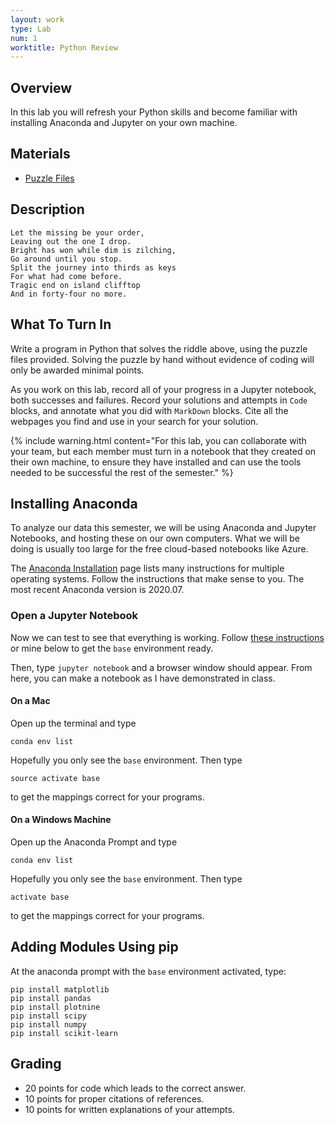 ```yaml
---
layout: work
type: Lab
num: 1
worktitle: Python Review
---
```


## Overview

In this lab you will refresh your Python skills and become familiar
with installing Anaconda and Jupyter on your own machine.

## Materials

* [Puzzle Files](../assets/data/puzzle.zip)

## Description

    Let the missing be your order,
    Leaving out the one I drop.
    Bright has won while dim is zilching,
    Go around until you stop.
    Split the journey into thirds as keys
    For what had come before.
    Tragic end on island clifftop
    And in forty-four no more.

## What To Turn In

Write a program in Python that solves the riddle above, using the puzzle files provided.
Solving the puzzle by hand without evidence of coding will only be awarded minimal points.

As you work on this lab, record all of your progress in a Jupyter notebook, both
successes and failures. Record your solutions and
attempts in `Code` blocks, and annotate what you did with `MarkDown` blocks.
Cite all the webpages you find and use in your search for your solution.

{% include warning.html content="For this lab, you can collaborate with your team, but each member must turn in a
notebook that they created on their own machine, to ensure they have
installed and can use the tools needed to be successful the rest of the semester." %}

## Installing Anaconda

To analyze our data this semester, we will be using Anaconda and
Jupyter Notebooks, and hosting these on our own computers. What we will be
doing is usually too large for the free cloud-based notebooks like
Azure.

The [Anaconda Installation](https://docs.anaconda.com/anaconda/install/)
page lists many instructions for multiple operating systems. Follow the
instructions that make sense to you.
The most recent Anaconda version is 2020.07.

### Open a Jupyter Notebook

Now we can test to see that everything is working. Follow
[these instructions](https://docs.anaconda.com/anaconda/install/verify-install/)
or mine below to get the `base` environment ready.

Then, type `jupyter notebook` and a browser window should appear.
From here, you can make a notebook as I have demonstrated in class.

#### On a Mac

Open up the terminal and type

    conda env list

Hopefully you only see the `base` environment. Then type

    source activate base

to get the mappings correct for your programs.

#### On a Windows Machine

Open up the Anaconda Prompt and type

    conda env list

Hopefully you only see the `base` environment. Then type

    activate base

to get the mappings correct for your programs.

## Adding Modules Using pip

At the anaconda prompt with the `base` environment activated, type:

    pip install matplotlib
    pip install pandas
    pip install plotnine
    pip install scipy
    pip install numpy
    pip install scikit-learn

## Grading

* 20 points for code which leads to the correct answer.
* 10 points for proper citations of references.
* 10 points for written explanations of your attempts.
